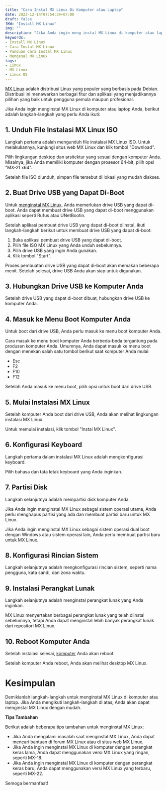 ```yaml
---
title: "Cara Instal MX Linux Di Komputer atau Laptop"
date: 2023-12-14T07:54:34+07:00
draft: false
fKW: "Install MX Linux"
img: ""
description: "Jika Anda ingin meng instal MX Linux di komputer atau laptop Anda, berikut adalah langkah-langkah yang perlu Anda ikuti:"
keywords:
- Install MX Linux
- Cara Instal MX Linux
- Panduan Cara Instal MX Linux
- Mengenal MX Linux
tags:
- Linux
- MX Linux
- Linux OS
---
```


[MX Linux](https://inporra.com) adalah distribusi Linux yang populer yang berbasis pada Debian. Distribusi ini menawarkan berbagai fitur dan aplikasi yang menjadikannya pilihan yang baik untuk pengguna pemula maupun profesional.

Jika Anda ingin menginstal MX Linux di komputer atau laptop Anda, berikut adalah langkah-langkah yang perlu Anda ikuti:

## 1. Unduh File Instalasi MX Linux ISO

Langkah pertama adalah mengunduh file instalasi MX Linux ISO. Untuk melakukannya, kunjungi situs web MX Linux dan klik tombol "Download".

Pilih lingkungan desktop dan arsitektur yang sesuai dengan komputer Anda. Misalnya, jika Anda memiliki komputer dengan prosesor 64-bit, pilih opsi "MX-21 x64".

Setelah file ISO diunduh, simpan file tersebut di lokasi yang mudah diakses.

## 2. Buat Drive USB yang Dapat Di-Boot

Untuk [menginstal MX Linux](https://inporra.com), Anda memerlukan drive USB yang dapat di-boot. Anda dapat membuat drive USB yang dapat di-boot menggunakan aplikasi seperti Rufus atau UNetBootin.

Setelah aplikasi pembuat drive USB yang dapat di-boot diinstal, ikuti langkah-langkah berikut untuk membuat drive USB yang dapat di-boot:

1. Buka aplikasi pembuat drive USB yang dapat di-boot.
2. Pilih file ISO MX Linux yang Anda unduh sebelumnya.
3. Pilih drive USB yang ingin Anda gunakan.
4. Klik tombol "Start".

Proses pembuatan drive USB yang dapat di-boot akan memakan beberapa menit. Setelah selesai, drive USB Anda akan siap untuk digunakan.

## 3. Hubungkan Drive USB ke Komputer Anda

Setelah drive USB yang dapat di-boot dibuat, hubungkan drive USB ke komputer Anda.

## 4. Masuk ke Menu Boot Komputer Anda

Untuk boot dari drive USB, Anda perlu masuk ke menu boot komputer Anda.

Cara masuk ke menu boot komputer Anda berbeda-beda tergantung pada produsen komputer Anda. Umumnya, Anda dapat masuk ke menu boot dengan menekan salah satu tombol berikut saat komputer Anda mulai:

* Esc
* F2
* F10
* F12

Setelah Anda masuk ke menu boot, pilih opsi untuk boot dari drive USB.

## 5. Mulai Instalasi MX Linux

Setelah komputer Anda boot dari drive USB, Anda akan melihat lingkungan instalasi MX Linux.

Untuk memulai instalasi, klik tombol "Instal MX Linux".

## 6. Konfigurasi Keyboard

Langkah pertama dalam instalasi MX Linux adalah mengkonfigurasi keyboard.

Pilih bahasa dan tata letak keyboard yang Anda inginkan.

## 7. Partisi Disk

Langkah selanjutnya adalah mempartisi disk komputer Anda.

Jika Anda ingin menginstal MX Linux sebagai sistem operasi utama, Anda perlu menghapus partisi yang ada dan membuat partisi baru untuk MX Linux.

Jika Anda ingin menginstal MX Linux sebagai sistem operasi dual boot dengan Windows atau sistem operasi lain, Anda perlu membuat partisi baru untuk MX Linux.

## 8. Konfigurasi Rincian Sistem

Langkah selanjutnya adalah mengkonfigurasi rincian sistem, seperti nama pengguna, kata sandi, dan zona waktu.

## 9. Instalasi Perangkat Lunak

Langkah selanjutnya adalah menginstal perangkat lunak yang Anda inginkan.

MX Linux menyertakan berbagai perangkat lunak yang telah diinstal sebelumnya, tetapi Anda dapat menginstal lebih banyak perangkat lunak dari repositori MX Linux.

## 10. Reboot Komputer Anda

Setelah instalasi selesai, [komputer](https://inporra.com) Anda akan reboot.

Setelah komputer Anda reboot, Anda akan melihat desktop MX Linux.

# Kesimpulan

Demikianlah langkah-langkah untuk menginstal MX Linux di komputer atau laptop. Jika Anda mengikuti langkah-langkah di atas, Anda akan dapat menginstal MX Linux dengan mudah.

**Tips Tambahan**

Berikut adalah beberapa tips tambahan untuk menginstal MX Linux:

* Jika Anda mengalami masalah saat menginstal MX Linux, Anda dapat mencari bantuan di forum MX Linux atau di situs web MX Linux.
* Jika Anda ingin menginstal MX Linux di komputer dengan perangkat keras lama, Anda dapat menggunakan versi MX Linux yang ringan, seperti MX-18.
* Jika Anda ingin menginstal MX Linux di komputer dengan perangkat keras baru, Anda dapat menggunakan versi MX Linux yang terbaru, seperti MX-22.

Semoga bermanfaat!